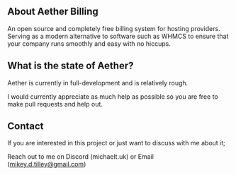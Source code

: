 ## About Aether Billing

An open source and completely free billing system for hosting providers. Serving as a modern alternative to software such as WHMCS to ensure that your company runs smoothly and easy with no hiccups. 

## What is the state of Aether?

Aether is currently  in full-development and is relatively rough.

I would currently appreciate as much help as possible so you are free to make pull requests and help out.

## Contact

If you are interested in this project or just want to discuss with me about it; 

Reach out to me on Discord (michaelt.uk) or Email (mikey.d.tilley@gmail.com)